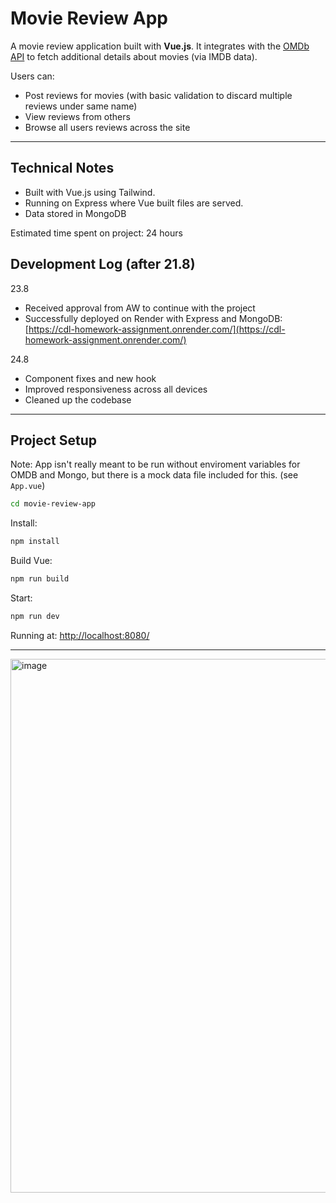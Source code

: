 # Movie Review App

A movie review application built with **Vue.js**.
It integrates with the [OMDb API](https://www.omdbapi.com/) to fetch additional details about movies (via IMDB data).

Users can:
- Post reviews for movies (with basic validation to discard multiple reviews under same name)
- View reviews from others
- Browse all users reviews across the site

---

## Technical Notes

- Built with Vue.js using Tailwind.
- Running on Express where Vue built files are served.
- Data stored in MongoDB

Estimated time spent on project: 24 hours

## Development Log (after 21.8)

23.8 
- Received approval from AW to continue with the project
- Successfully deployed on Render with Express and MongoDB:
  [https://cdl-homework-assignment.onrender.com/](https://cdl-homework-assignment.onrender.com/)

24.8
- Component fixes and new hook
- Improved responsiveness across all devices
- Cleaned up the codebase
---

## Project Setup
Note: App isn't really meant to be run without enviroment variables for OMDB and Mongo, but there is a mock data file included for this. (see `App.vue`)
```sh
cd movie-review-app
```
Install:
```sh
npm install
```
Build Vue:
```sh
npm run build
```
Start:
```sh
npm run dev
```
Running at: [http://localhost:8080/](http://localhost:8080/)

---
<img width="1947" height="854" alt="image" src="https://github.com/user-attachments/assets/e5a07350-a4d3-4909-9b84-6d6166b506d0" />

